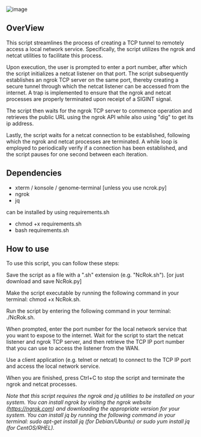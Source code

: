 ![image](https://user-images.githubusercontent.com/97190263/224708215-48678f24-64c3-4161-bf2b-7b67bb3a6844.png)



## OverView ## 

This script streamlines the process of creating a TCP tunnel to remotely access a local network service. Specifically, the script utilizes the ngrok and netcat utilities to facilitate this process.

Upon execution, the user is prompted to enter a port number, after which the script initializes a netcat listener on that port. The script subsequently establishes an ngrok TCP server on the same port, thereby creating a secure tunnel through which the netcat listener can be accessed from the internet. A trap is implemented to ensure that the ngrok and netcat processes are properly terminated upon receipt of a SIGINT signal.

The script then waits for the ngrok TCP server to commence operation and retrieves the public URL using the ngrok API while also using "dig" to get its ip address.

Lastly, the script waits for a netcat connection to be established, following which the ngrok and netcat processes are terminated. A while loop is employed to periodically verify if a connection has been established, and the script pauses for one second between each iteration.

## Dependencies ##

* xterm / konsole / genome-terminal  [unless you use ncrok.py]
* ngrok
* jq 

can be installed by using requirements.sh
* chmod +x requirements.sh
* bash requirements.sh





## How to use ##

To use this script, you can follow these steps:

Save the script as a file with a ".sh" extension (e.g. "NcRok.sh"). [or just download and save NcRok.py]

Make the script executable by running the following command in your terminal: chmod +x NcRok.sh.

Run the script by entering the following command in your terminal: ./NcRok.sh.

When prompted, enter the port number for the local network service that you want to expose to the internet.
Wait for the script to start the netcat listener and ngrok TCP server, and then retrieve the TCP IP port number that you can use to access the listener from the WAN.

Use a client application (e.g. telnet or netcat) to connect to the TCP IP port and access the local network service.

When you are finished, press Ctrl+C to stop the script and terminate the ngrok and netcat processes.

*Note that this script requires the ngrok and jq utilities to be installed on your system. You can install ngrok by visiting the ngrok website (https://ngrok.com) and downloading the appropriate version for your system. You can install jq by running the following command in your terminal: sudo apt-get install jq (for Debian/Ubuntu) or sudo yum install jq (for CentOS/RHEL).*




